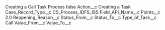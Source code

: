 <?xml version="1.0" encoding="UTF-8"?>
<CustomMetadata xmlns="http://soap.sforce.com/2006/04/metadata" xmlns:xsi="http://www.w3.org/2001/XMLSchema-instance" xmlns:xsd="http://www.w3.org/2001/XMLSchema">
    <label>Creating a Call Task Process</label>
    <protected>false</protected>
    <values>
        <field>Action__c</field>
        <value xsi:type="xsd:string">Creating a Task</value>
    </values>
    <values>
        <field>Case_Record_Type__c</field>
        <value xsi:type="xsd:string">CS_Process_IDFS_ISS</value>
    </values>
    <values>
        <field>Field_API_Name__c</field>
        <value xsi:nil="true"/>
    </values>
    <values>
        <field>Points__c</field>
        <value xsi:type="xsd:double">2.0</value>
    </values>
    <values>
        <field>Reopening_Reason__c</field>
        <value xsi:nil="true"/>
    </values>
    <values>
        <field>Status_From__c</field>
        <value xsi:nil="true"/>
    </values>
    <values>
        <field>Status_To__c</field>
        <value xsi:nil="true"/>
    </values>
    <values>
        <field>Type_of_Task__c</field>
        <value xsi:type="xsd:string">Call</value>
    </values>
    <values>
        <field>Value_From__c</field>
        <value xsi:nil="true"/>
    </values>
    <values>
        <field>Value_To__c</field>
        <value xsi:nil="true"/>
    </values>
</CustomMetadata>
